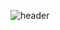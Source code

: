 ![header](https://capsule-render.vercel.app/api?type=slice&color=auto&height=300&section=header&text=1조&fontSize=90)

